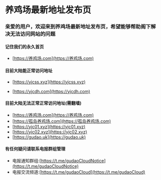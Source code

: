 # 养鸡场最新地址发布页

### 亲爱的用户，欢迎来到养鸡场最新地址发布页，希望能够帮助阁下解决无法访问网站的问题

#### 记住我们的永久首页
* [https://养鸡场.com](https://养鸡场.com)

#### 目前大陆能正常访问地址
* [https://yjcss.xyz](https://yjcss.xyz)

* [https://yjcdh.com](https://yjcdh.com)

#### 目前大陆无法正常正常访问地址(需翻墙)

* [https://养鸡场.com](https://养鸡场.com)
* [https://孤岛养鸡场.com](https://孤岛养鸡场.com)
* [https://yjc01.xyz](https://yjc01.xyz)
* [https://yjc02.xyz](https://yjc02.xyz)
* [https://gudao.uk](https://gudao.uk)

#### 有任何疑问请联系电报群组管理
* 电报通知群组:[https://t.me/gudaoCloudNotice](https://t.me/gudaoCloudNotice)
* 电报交流频道:[https://t.me/gudaoCloud](https://t.me/gudaoCloud)
